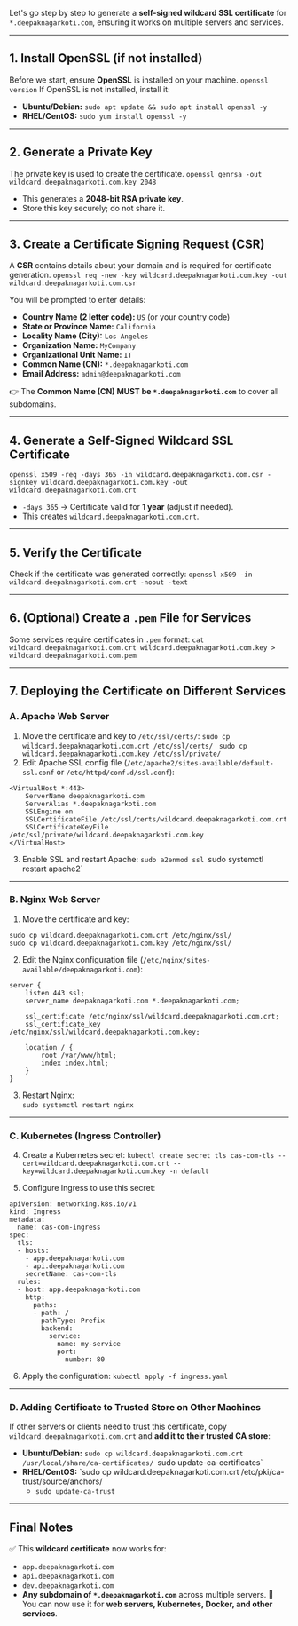 Let's go step by step to generate a **self-signed wildcard SSL certificate** for `*.deepaknagarkoti.com`, ensuring it works on multiple servers and services.

---
## **1. Install OpenSSL (if not installed)**
Before we start, ensure **OpenSSL** is installed on your machine.
`openssl version`
If OpenSSL is not installed, install it:
- **Ubuntu/Debian:**
    `sudo apt update && sudo apt install openssl -y`
- **RHEL/CentOS:**
    `sudo yum install openssl -y`
---
## **2. Generate a Private Key**
The private key is used to create the certificate.
`openssl genrsa -out wildcard.deepaknagarkoti.com.key 2048`
- This generates a **2048-bit RSA private key**.
- Store this key securely; do not share it.
---
## **3. Create a Certificate Signing Request (CSR)**
A **CSR** contains details about your domain and is required for certificate generation.
`openssl req -new -key wildcard.deepaknagarkoti.com.key -out wildcard.deepaknagarkoti.com.csr`

You will be prompted to enter details:
- **Country Name (2 letter code):** `US` (or your country code)
- **State or Province Name:** `California`
- **Locality Name (City):** `Los Angeles`
- **Organization Name:** `MyCompany`
- **Organizational Unit Name:** `IT`
- **Common Name (CN):** `*.deepaknagarkoti.com`
- **Email Address:** `admin@deepaknagarkoti.com`

👉 The **Common Name (CN) MUST be `*.deepaknagarkoti.com`** to cover all subdomains.

---
## **4. Generate a Self-Signed Wildcard SSL Certificate**
`openssl x509 -req -days 365 -in wildcard.deepaknagarkoti.com.csr -signkey wildcard.deepaknagarkoti.com.key -out wildcard.deepaknagarkoti.com.crt`
- `-days 365` → Certificate valid for **1 year** (adjust if needed).
- This creates `wildcard.deepaknagarkoti.com.crt`.
---
## **5. Verify the Certificate**
Check if the certificate was generated correctly:
`openssl x509 -in wildcard.deepaknagarkoti.com.crt -noout -text`

---
## **6. (Optional) Create a `.pem` File for Services**
Some services require certificates in `.pem` format:
`cat wildcard.deepaknagarkoti.com.crt wildcard.deepaknagarkoti.com.key > wildcard.deepaknagarkoti.com.pem`

---
## **7. Deploying the Certificate on Different Services**
### **A. Apache Web Server**
1. Move the certificate and key to `/etc/ssl/certs/`:
    `sudo cp wildcard.deepaknagarkoti.com.crt /etc/ssl/certs/ `
    `sudo cp wildcard.deepaknagarkoti.com.key /etc/ssl/private/`
2. Edit Apache SSL config file (`/etc/apache2/sites-available/default-ssl.conf` or `/etc/httpd/conf.d/ssl.conf`):
```
<VirtualHost *:443>
    ServerName deepaknagarkoti.com
    ServerAlias *.deepaknagarkoti.com
    SSLEngine on
    SSLCertificateFile /etc/ssl/certs/wildcard.deepaknagarkoti.com.crt
    SSLCertificateKeyFile /etc/ssl/private/wildcard.deepaknagarkoti.com.key
</VirtualHost>
```
    
3. Enable SSL and restart Apache:
    `sudo a2enmod ssl
    `sudo systemctl restart apache2`
---
### **B. Nginx Web Server**
1. Move the certificate and key:
```
sudo cp wildcard.deepaknagarkoti.com.crt /etc/nginx/ssl/
sudo cp wildcard.deepaknagarkoti.com.key /etc/nginx/ssl/
```
    
2. Edit the Nginx configuration file (`/etc/nginx/sites-available/deepaknagarkoti.com`):
```
server {
    listen 443 ssl;
    server_name deepaknagarkoti.com *.deepaknagarkoti.com;

    ssl_certificate /etc/nginx/ssl/wildcard.deepaknagarkoti.com.crt;
    ssl_certificate_key /etc/nginx/ssl/wildcard.deepaknagarkoti.com.key;

    location / {
        root /var/www/html;
        index index.html;
    }
}
```
    
3. Restart Nginx:    
    `sudo systemctl restart nginx`
---
### **C. Kubernetes (Ingress Controller)**
4. Create a Kubernetes secret:
    `kubectl create secret tls cas-com-tls --cert=wildcard.deepaknagarkoti.com.crt --key=wildcard.deepaknagarkoti.com.key -n default`
    
5. Configure Ingress to use this secret:
```
apiVersion: networking.k8s.io/v1
kind: Ingress
metadata:
  name: cas-com-ingress
spec:
  tls:
  - hosts:
    - app.deepaknagarkoti.com
    - api.deepaknagarkoti.com
    secretName: cas-com-tls
  rules:
  - host: app.deepaknagarkoti.com
    http:
      paths:
      - path: /
        pathType: Prefix
        backend:
          service:
            name: my-service
            port:
              number: 80
```
    
6. Apply the configuration:
    `kubectl apply -f ingress.yaml`    
---
### **D. Adding Certificate to Trusted Store on Other Machines**
If other servers or clients need to trust this certificate, copy `wildcard.deepaknagarkoti.com.crt` and **add it to their trusted CA store**:
- **Ubuntu/Debian:**
    `sudo cp wildcard.deepaknagarkoti.com.crt /usr/local/share/ca-certificates/
    `sudo update-ca-certificates`
- **RHEL/CentOS:**
    `sudo cp wildcard.deepaknagarkoti.com.crt /etc/pki/ca-trust/source/anchors/ 
  - `sudo update-ca-trust`
---
## **Final Notes**
✅ This **wildcard certificate** now works for:
- `app.deepaknagarkoti.com`
- `api.deepaknagarkoti.com`
- `dev.deepaknagarkoti.com`
- **Any subdomain of `*.deepaknagarkoti.com`** across multiple servers.
🚀 You can now use it for **web servers, Kubernetes, Docker, and other services**.